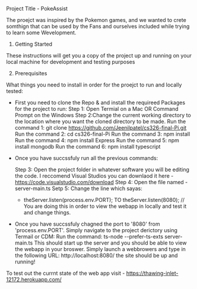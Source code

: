 Project Title -  PokeAssist

The proejct was inspired by the Pokemon games, and we wanted to crete somthign that can be used by the Fans and ourselves included while trying to learn some Wevelopment. 

1. Getting Started 

These instructions will get you a copy of the project up and running on your local machine for development and testing purposes

2. Prerequisites

What things you need to install in order for the proejct to run and locally tested:

- First you need to clone the Repo & and install the requireed Packages for the project to run:
    Step 1: Open Termial on a Mac OR Command Prompt on the Windows
    Step 2:Change the current working directory to the location where you want the cloned directory to be made.
        Run the command 1: git clone https://github.com/Jeenilpatel/cs326-final-Pi.git
        Run the command 2: cd cs326-final-Pi 
        Run the command 3: npm install
        Run the command 4: npm install Express
        Run the command 5: npm install mongodb
        Run the command 6: npm install typescript

- Once you have succssfuly run all the previous commands:

    Step 3: Open the project folder in whatever software you will be editing the code. I reccomend Visual Studios you can downlaod it here - https://code.visualstudio.com/download 
    Step 4: Open the file named - server-main.ts
    Setp 5: Change the line which sayas:
     - theServer.listen(process.env.PORT); TO theServer.listen(8080); // You are doing this in order to view the webapp in locally and test it and change things. 

- Once you have succssfuly chagned the port to '8080' from 'process.env.PORT'. Simply navigate to the project derictory using Termail or CDM:
    Run the command: ts-node --prefer-ts-exts server-main.ts 
This should start up the server and you should be able to view the webapp in your broswer. Simply launch a webbrowers and type in the following URL: http://localhost:8080/ the site should be up and running!


To test out the currnt state of the web app visit - https://thawing-inlet-12172.herokuapp.com/ 
    


